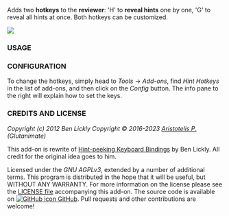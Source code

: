 <!-- BANNER -->

Adds two **hotkeys** to the **reviewer**: 'H' to **reveal hints** one by one, 'G' to reveal all hints at once. Both hotkeys can be customized.

![](https://raw.githubusercontent.com/glutanimate/hint-hotkeys/master/screenshots/screenshot.png)

### USAGE

### CONFIGURATION

To change the hotkeys, simply head to *Tools* → *Add-ons*, find *Hint Hotkeys* in the list of add-ons, and then click on the *Config* button. The info pane to the right will explain how to set the keys.

<!-- CHANGELOG -->

<!-- SUPPORT -->

### CREDITS AND LICENSE

*Copyright (c) 2012 Ben Lickly*
*Copyright © 2016-2023 [Aristotelis P.](https://glutanimate.com/)  (Glutanimate)*

This add-on is rewrite of [Hint-peeking Keyboard Bindings](https://ankiweb.net/shared/info/2616209911) by Ben Lickly. All credit for the original idea goes to him.

Licensed under the _GNU AGPLv3_, extended by a number of additional terms. This program is distributed in the hope that it will be useful, but WITHOUT ANY WARRANTY. For more information on the license please see the [LICENSE file](https://github.com/glutanimate/hint-hotkeys/blob/master/LICENSE) accompanying this add-on. The source code is available on [![GitHub icon](https://glutanimate.com/logos/github.svg) GitHub](https://github.com/glutanimate/hint-hotkeys). Pull requests and other contributions are welcome!

<!-- RESOURCES -->

<!-- FUNDING -->
